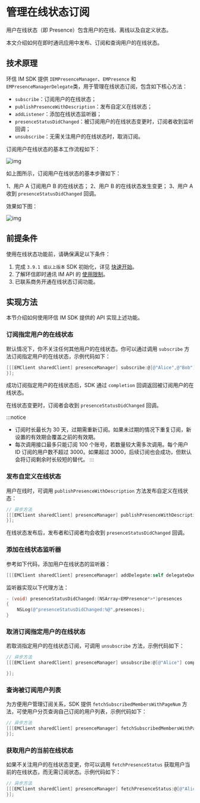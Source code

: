 # 管理在线状态订阅

<Toc />

用户在线状态（即 Presence）包含用户的在线、离线以及自定义状态。

本文介绍如何在即时通讯应用中发布、订阅和查询用户的在线状态。

## 技术原理

环信 IM SDK 提供 `IEMPresenceManager`、`EMPresence` 和 `EMPresenceManagerDelegate`类，用于管理在线状态订阅，包含如下核心方法：

- `subscribe`：订阅用户的在线状态；
- `publishPresenceWithDescription`：发布自定义在线状态；
- `addListener`：添加在线状态监听器；
- `presenceStatusDidChanged`：被订阅用户的在线状态变更时，订阅者收到监听回调；
- `unsubscribe`：无需关注用户的在线状态时，取消订阅。

订阅用户在线状态的基本工作流程如下：

![img](/images/ios/presence.png)

如上图所示，订阅用户在线状态的基本步骤如下：

1、用户 A 订阅用户 B 的在线状态；
2、用户 B 的在线状态发生变更；
3、用户 A 收到 `presenceStatusDidChanged` 回调。

效果如下图：

![img](/images/ios/status.png)

## 前提条件

使用在线状态功能前，请确保满足以下条件：

1. 完成 `3.9.1 或以上版本` SDK 初始化，详见 [快速开始](quickstart.html)。
2. 了解环信即时通讯 IM API 的 [使用限制](/product/limitation.html)。
3. 已联系商务开通在线状态订阅功能。

## 实现方法

本节介绍如何使用环信 IM SDK 提供的 API 实现上述功能。

### 订阅指定用户的在线状态

默认情况下，你不关注任何其他用户的在线状态。你可以通过调用 `subscribe` 方法订阅指定用户的在线状态，示例代码如下：

```objectivec
[[[EMClient sharedClient] presenceManager] subscribe:@[@"Alice",@"Bob"] expiry:7*24*3600 completion:^(NSArray<EMPresence *> *presences, EMError *error) {
}];
```

成功订阅指定用户的在线状态后，SDK 通过 `completion` 回调返回被订阅用户的在线状态。

在线状态变更时，订阅者会收到 `presenceStatusDidChanged` 回调。

:::notice

- 订阅时长最长为 30 天，过期需重新订阅。如果未过期的情况下重复订阅，新设置的有效期会覆盖之前的有效期。
- 每次调用接口最多只能订阅 100 个账号，若数量较大需多次调用。每个用户 ID 订阅的用户数不超过 3000。如果超过 3000，后续订阅也会成功，但默认会将订阅剩余时长较短的替代。
  :::

### 发布自定义在线状态

用户在线时，可调用 `publishPresenceWithDescription` 方法发布自定义在线状态：

```objectivec
// 异步方法
[[[EMClient sharedClient] presenceManager] publishPresenceWithDescription:@"custom presence" completion:^(EMError *error) {
}];
```

在线状态发布后，发布者和订阅者均会收到 `presenceStatusDidChanged` 回调。

### 添加在线状态监听器

参考如下代码，添加用户在线状态的监听器：

```objectivec
[[[EMClient sharedClient] presenceManager] addDelegate:self delegateQueue:nil];
```

监听器实现以下代理方法：

```objectivec
- (void) presenceStatusDidChanged:(NSArray<EMPresence*>*)presences
{
    NSLog(@"presenceStatusDidChanged:%@",presences);
}
```

### 取消订阅指定用户的在线状态

若取消指定用户的在线状态订阅，可调用 `unsubscribe` 方法，示例代码如下：

```objectivec
// 异步方法
[[[EMClient sharedClient] presenceManager] unsubscribe:@[@"Alice"] completion:^(EMError *error) {

}];
```

### 查询被订阅用户列表

为方便用户管理订阅关系，SDK 提供 `fetchSubscribedMembersWithPageNum` 方法，可使用户分页查询自己订阅的用户列表，示例代码如下：

```objectivec
// 异步方法
[[[EMClient sharedClient] presenceManager] fetchSubscribedMembersWithPageNum:0 pageSize:50 Completion:^(NSArray<NSString*>* members,EMError*error){
}];
```

### 获取用户的当前在线状态

如果不关注用户的在线状态变更，你可以调用 `fetchPresenceStatus` 获取用户当前的在线状态，而无需订阅状态。示例代码如下：

```objectivec
// 异步方法
[[[EMClient sharedClient] presenceManager] fetchPresenceStatus:@[@"Alice",@"Tom"] completion:^(NSArray<EMPresence*>* presences,EMError*error){
}];
```
